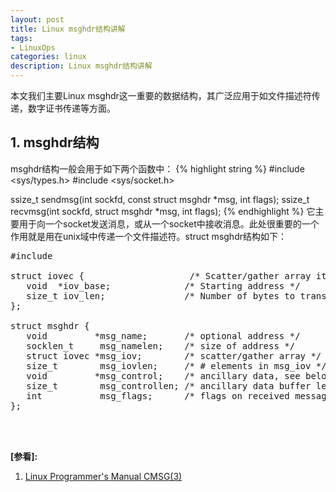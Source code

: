 ```yaml
---
layout: post
title: Linux msghdr结构讲解
tags:
- LinuxOps
categories: linux
description: Linux msghdr结构讲解
---
```



本文我们主要Linux msghdr这一重要的数据结构，其广泛应用于如文件描述符传递，数字证书传递等方面。



<!-- more -->


## 1. msghdr结构

msghdr结构一般会用于如下两个函数中：
{% highlight string %}
#include <sys/types.h>
#include <sys/socket.h>

ssize_t sendmsg(int sockfd, const struct msghdr *msg, int flags);
ssize_t recvmsg(int sockfd, struct msghdr *msg, int flags);
{% endhighlight %}
它主要用于向一个socket发送消息，或从一个socket中接收消息。此处很重要的一个作用就是用在unix域中传递一个文件描述符。struct msghdr结构如下：
<pre>
#include <sys/socket.h>

struct iovec {                    /* Scatter/gather array items */
   void  *iov_base;              /* Starting address */
   size_t iov_len;               /* Number of bytes to transfer */
};

struct msghdr {
   void         *msg_name;       /* optional address */
   socklen_t     msg_namelen;    /* size of address */
   struct iovec *msg_iov;        /* scatter/gather array */
   size_t        msg_iovlen;     /* # elements in msg_iov */
   void         *msg_control;    /* ancillary data, see below */
   size_t        msg_controllen; /* ancillary data buffer len */
   int           msg_flags;      /* flags on received message */
};
</pre>




<br />
<br />

**[参看]:**

1. [Linux Programmer's Manual CMSG(3)](http://www.man7.org/linux/man-pages/man3/cmsg.3.html)


<br />
<br />
<br />


